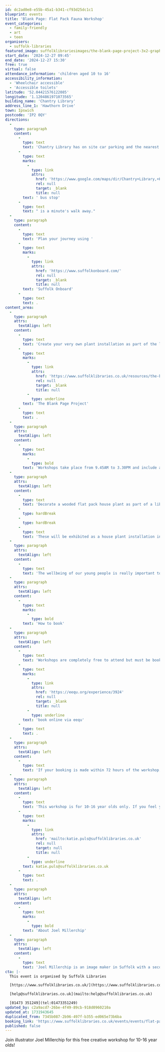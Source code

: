 ```yaml
---
id: dc2ad0e8-e55b-45a1-b341-cf93d25dc1c1
blueprint: events
title: 'Blank Page: Flat Pack Fauna Workshop'
event_categories:
  - family-friendly
  - art
  - teen
organisers:
  - suffolk-libraries
featured_image: suffolklibrariesimages/the-blank-page-project-3x2-graphic.jpg
start_date: '2024-12-27 09:45'
end_date: '2024-12-27 15:30'
free: true
virtual: false
attendance_information: 'children aged 10 to 16'
accessibility_information:
  - 'Wheelchair accessible'
  - 'Accessible toilets'
latitude: '52.04421576122085'
longitude: '1.1204861971073565'
building_name: 'Chantry Library'
address_line_1: 'Hawthorn Drive'
town: Ipswich
postcode: 'IP2 0QY'
directions:
  -
    type: paragraph
    content:
      -
        type: text
        text: 'Chantry Library has on site car parking and the nearest'
      -
        type: text
        marks:
          -
            type: link
            attrs:
              href: 'https://www.google.com/maps/dir/Chantry+Library,+Hawthorn+Drive,+Ipswich/Gannet+Road,+Ipswich+IP2+0RG/@52.0445697,1.1176758,17z/data=!3m1!4b1!4m14!4m13!1m5!1m1!1s0x47d9a05ba53ec9f9:0xf529ee657a4c5fa4!2m2!1d1.1204446!2d52.0441147!1m5!1m1!1s0x47d9a05bb691000f:0xabfcf2882ebddfdb!2m2!1d1.120213!2d52.044983!3e2?entry=ttu'
              rel: null
              target: _blank
              title: null
        text: ' bus stop'
      -
        type: text
        text: " is a minute's walk away."
  -
    type: paragraph
    content:
      -
        type: text
        text: 'Plan your journey using '
      -
        type: text
        marks:
          -
            type: link
            attrs:
              href: 'https://www.suffolkonboard.com/'
              rel: null
              target: _blank
              title: null
        text: 'Suffolk Onboard'
      -
        type: text
        text: .
content_area:
  -
    type: paragraph
    attrs:
      textAlign: left
    content:
      -
        type: text
        text: 'Create your very own plant installation as part of the library. This workshop is part of '
      -
        type: text
        marks:
          -
            type: link
            attrs:
              href: 'https://www.suffolklibraries.co.uk/resources/the-blank-page-project'
              rel: null
              target: _blank
              title: null
          -
            type: underline
        text: 'The Blank Page Project'
      -
        type: text
        text: .
  -
    type: paragraph
    attrs:
      textAlign: left
    content:
      -
        type: text
        marks:
          -
            type: bold
        text: 'Workshops take place from 9.45AM to 3.30PM and include a free lunch, drinks and snacks!'
  -
    type: paragraph
    attrs:
      textAlign: left
    content:
      -
        type: text
        text: 'Decorate a wooded flat pack house plant as part of a library exhibition! Using a laser cut wooden plate, you will decorate one of four house plant sculptures, from a pot belly fig to a miniature swiss-cheese. These wooden shapes will slit in together to create a flat pack house plant which you can then decorate using posca pens and acrylic paint.'
      -
        type: hardBreak
      -
        type: hardBreak
      -
        type: text
        text: 'These will be exhibited as a house plant installation in Chantry Library for the next month. At the end of the exhibition, attendees are welcome to come back to collect their plant piece and take them home.'
  -
    type: paragraph
    attrs:
      textAlign: left
    content:
      -
        type: text
        text: 'The wellbeing of our young people is really important to us and time outdoors is a key part of that. With this in mind, where possible a short walk or time outdoors will be incorporated into the workshop days. This will be supervised by the staff running the workshops and will also be weather dependent. Please ensure your child has a coat and sensible footwear!'
  -
    type: paragraph
    attrs:
      textAlign: left
    content:
      -
        type: text
        marks:
          -
            type: bold
        text: 'How to book'
  -
    type: paragraph
    attrs:
      textAlign: left
    content:
      -
        type: text
        text: 'Workshops are completely free to attend but must be booked in advance. You can '
      -
        type: text
        marks:
          -
            type: link
            attrs:
              href: 'https://eequ.org/experience/3924'
              rel: null
              target: _blank
              title: null
          -
            type: underline
        text: 'book online via eequ'
      -
        type: text
        text: .
  -
    type: paragraph
    attrs:
      textAlign: left
    content:
      -
        type: text
        text: 'If your booking is made within 72 hours of the workshop, we may not be able to accommodate specific dietary requirements. Please get in touch with the library location for the workshop to discuss options. Please note that whilst we welcome all young people, our staff are not specifically SEND trained.'
  -
    type: paragraph
    attrs:
      textAlign: left
    content:
      -
        type: text
        text: 'This workshop is for 10-16 year olds only. If you feel your child requires additional support in the form of adult attendance in order to access this workshop, contact us by emailing '
      -
        type: text
        marks:
          -
            type: link
            attrs:
              href: 'mailto:katie.puls@suffolklibraries.co.uk'
              rel: null
              target: null
              title: null
          -
            type: underline
        text: katie.puls@suffolklibraries.co.uk
      -
        type: text
        text: .
  -
    type: paragraph
    attrs:
      textAlign: left
    content:
      -
        type: text
        marks:
          -
            type: bold
        text: 'About Joel Millerchip'
  -
    type: paragraph
    attrs:
      textAlign: left
    content:
      -
        type: text
        text: 'Joel Millerchip is an image maker in Suffolk with a second city heritage. Proud pen smith, ADHD thinker, creator visuals & workshops, and part of the education team at West Suffolk College. Joel works with bold, impactful illustrative styles that work perfectly in print.'
cta: |-
  This event is organised by Suffolk Libraries

  [https://www.suffolklibraries.co.uk/](https://www.suffolklibraries.co.uk/) 

  [help@suffolklibraries.co.uk](mailto:help@suffolklibraries.co.uk)

  [01473 351249](tel:01473351249)
updated_by: c2a9acd7-26be-4f49-89cb-918d0960210a
updated_at: 1731943645
duplicated_from: 7345b087-2b96-497f-b355-ed065e73b6ba
booking_link: 'https://www.suffolklibraries.co.uk/events/events/flat-pack-fauna-with-joel-millerchip---create-your-own-plantstallation'
published: false
---
```

Join illustrator Joel Millerchip for this free creative workshop for 10-16 year olds!